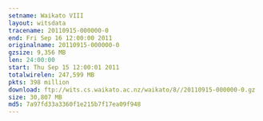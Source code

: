 ```yaml
---
setname: Waikato VIII
layout: witsdata
tracename: 20110915-000000-0
end: Fri Sep 16 12:00:00 2011
originalname: 20110915-000000-0
gzsize: 9,356 MB
len: 24:00:00
start: Thu Sep 15 12:00:01 2011
totalwirelen: 247,599 MB
pkts: 398 million
download: ftp://wits.cs.waikato.ac.nz/waikato/8//20110915-000000-0.gz
size: 30,807 MB
md5: 7a97fd33a3360f1e215b7f17ea09f948
---
```

